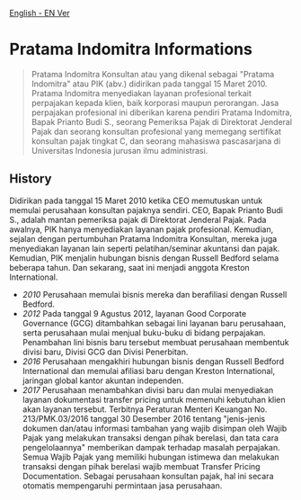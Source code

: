 [English - EN Ver](/info-EN.md)
# Pratama Indomitra Informations
> Pratama Indomitra Konsultan atau yang dikenal sebagai "Pratama Indomitra" atau PIK (abv.) didirikan pada tanggal 15 Maret 2010. Pratama Indomitra menyediakan layanan profesional terkait perpajakan kepada klien, baik korporasi maupun perorangan. Jasa perpajakan profesional ini diberikan karena pendiri Pratama Indomitra, Bapak Prianto Budi S., seorang Pemeriksa Pajak di Direktorat Jenderal Pajak dan seorang konsultan profesional yang memegang sertifikat konsultan pajak tingkat C, dan seorang mahasiswa pascasarjana di Universitas Indonesia jurusan ilmu administrasi.
## History
Didirikan pada tanggal 15 Maret 2010 ketika CEO memutuskan untuk memulai perusahaan konsultan pajaknya sendiri. CEO, Bapak Prianto Budi S., adalah mantan pemeriksa pajak di Direktorat Jenderal Pajak. Pada awalnya, PIK hanya menyediakan layanan pajak profesional. Kemudian, sejalan dengan pertumbuhan Pratama Indomitra Konsultan, mereka juga menyediakan layanan lain seperti pelatihan/seminar akuntansi dan pajak. Kemudian, PIK menjalin hubungan bisnis dengan Russell Bedford selama beberapa tahun. Dan sekarang, saat ini menjadi anggota Kreston International.

+ *2010* Perusahaan memulai bisnis mereka dan berafiliasi dengan Russell Bedford.
+ *2012* Pada tanggal 9 Agustus 2012, layanan Good Corporate Governance (GCG) ditambahkan sebagai lini layanan baru perusahaan, serta perusahaan mulai menjual buku-buku di bidang perpajakan. Penambahan lini bisnis baru tersebut membuat perusahaan membentuk divisi baru, Divisi GCG dan Divisi Penerbitan.
+ *2016* Perusahaan mengakhiri hubungan bisnis dengan Russell Bedford International dan memulai afiliasi baru dengan Kreston International, jaringan global kantor akuntan independen.
+ *2017* Perusahaan menambahkan divisi baru dan mulai menyediakan layanan dokumentasi transfer pricing untuk memenuhi kebutuhan klien akan layanan tersebut. Terbitnya Peraturan Menteri Keuangan No. 213/PMK.03/2016 tanggal 30 Desember 2016 tentang "jenis-jenis dokumen dan/atau informasi tambahan yang wajib disimpan oleh Wajib Pajak yang melakukan transaksi dengan pihak berelasi, dan tata cara pengelolaannya" memberikan dampak terhadap masalah perpajakan. Semua Wajib Pajak yang memiliki hubungan istimewa dan melakukan transaksi dengan pihak berelasi wajib membuat Transfer Pricing Documentation. Sebagai perusahaan konsultan pajak, hal ini secara otomatis mempengaruhi permintaan jasa perusahaan.